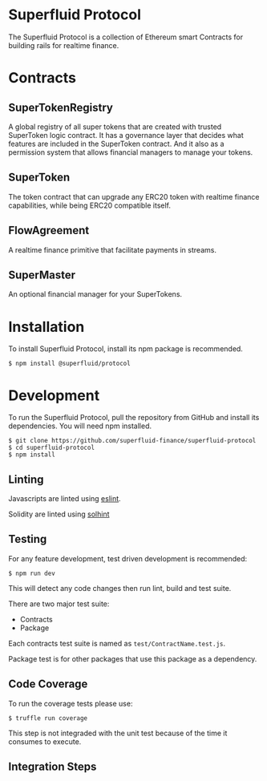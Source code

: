 Superfluid Protocol
===================

The Superfluid Protocol is a collection of Ethereum smart Contracts for building
rails for realtime finance.

Contracts
=========

SuperTokenRegistry
------------------

A global registry of all super tokens that are created with trusted SuperToken
logic contract. It has a governance layer that decides what features are
included in the SuperToken contract. And it also as a permission system that
allows financial managers to manage your tokens.

SuperToken
----------

The token contract that can upgrade any ERC20 token with realtime finance
capabilities, while being ERC20 compatible itself.

FlowAgreement
-------------

A realtime finance primitive that facilitate payments in streams.

SuperMaster
-----------

An optional financial manager for your SuperTokens.

Installation
============

To install Superfluid Protocol, install its npm package is recommended.

```
$ npm install @superfluid/protocol
```

Development
===========

To run the Superfluid Protocol, pull the repository from GitHub and install its
dependencies. You will need npm installed.

```
$ git clone https://github.com/superfluid-finance/superfluid-protocol
$ cd superfluid-protocol
$ npm install
```

Linting
-------

Javascripts are linted using [eslint](https://eslint.org/).

Solidity are linted using [solhint](https://protofire.github.io/solhint/)

Testing
-------

For any feature development, test driven development is recommended:

```
$ npm run dev
```

This will detect any code changes then run lint, build and test suite.

There are two major test suite:

- Contracts
- Package

Each contracts test suite is named as `test/ContractName.test.js`.

Package test is for other packages that use this package as a dependency.

Code Coverage
--------------

To run the coverage tests please use:

```
$ truffle run coverage
```

This step is not integraded with the unit test because of the time it consumes to execute.

Integration Steps
-----------------
